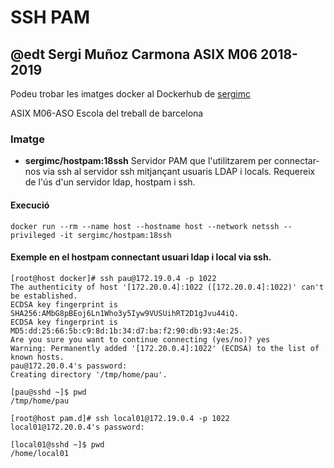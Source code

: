 # SSH PAM
## @edt Sergi Muñoz Carmona ASIX M06 2018-2019

Podeu trobar les imatges docker al Dockerhub de [sergimc](https://hub.docker.com/u/sergimc/)

ASIX M06-ASO Escola del treball de barcelona

### Imatge

* **sergimc/hostpam:18ssh** Servidor PAM que l'utilitzarem per connectar-nos via ssh al servidor ssh mitjançant usuaris LDAP i locals.
Requereix de l'ús d'un servidor ldap, hostpam i ssh.


#### Execució

```
docker run --rm --name host --hostname host --network netssh --privileged -it sergimc/hostpam:18ssh

```

#### Exemple en el hostpam connectant usuari ldap i local via ssh.
```
[root@host docker]# ssh pau@172.19.0.4 -p 1022
The authenticity of host '[172.20.0.4]:1022 ([172.20.0.4]:1022)' can't be established.
ECDSA key fingerprint is SHA256:AMbG8pBEoj6Ln1Who3y5Iyw9VUSUihRT2D1gJvu44iQ.
ECDSA key fingerprint is MD5:dd:25:66:5b:c9:8d:1b:34:d7:ba:f2:90:db:93:4e:25.
Are you sure you want to continue connecting (yes/no)? yes
Warning: Permanently added '[172.20.0.4]:1022' (ECDSA) to the list of known hosts.
pau@172.20.0.4's password: 
Creating directory '/tmp/home/pau'.

[pau@sshd ~]$ pwd
/tmp/home/pau

[root@host pam.d]# ssh local01@172.19.0.4 -p 1022
local01@172.20.0.4's password: 

[local01@sshd ~]$ pwd
/home/local01

```




